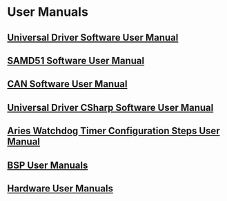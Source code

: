 # User Manuals

## [Universal Driver Software User Manual](universal-driver-software-user-manual/)

## [SAMD51 Software User Manual](samd51-software-user-manual/)

## [CAN Software User Manual](can-software-user-manual/)

## [Universal Driver CSharp Software User Manual](universal-driver-csharp-software-user-manual/)

## [Aries Watchdog Timer Configuration Steps User Manual](aries-watchdog-timer-configuration-steps/)

## [BSP User Manuals](bsp-user-manuals/)

## [Hardware User Manuals](hardware-user-manuals/)

